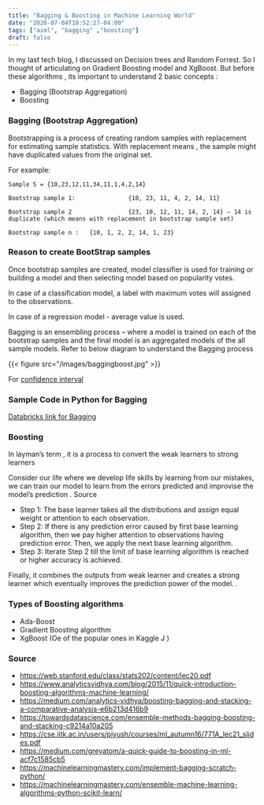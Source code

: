 ```yaml
---
title: "Bagging & Boosting in Machine Learning World"
date: "2020-07-04T10:52:27-04:00"
tags: ["aiml", "bagging" ,"boosting"]
draft: false
---
```

In my last tech blog, I discussed on Decision trees and Random Forrest. So I thought of articulating on Gradient Boosting model and XgBoost. But before these algorithms , its important to understand 2 basic concepts :
* Bagging  (Bootstrap Aggregation)       
* Boosting

### Bagging (Bootstrap Aggregation)
Bootstrapping is a process of creating random samples with replacement for estimating sample statistics. With replacement means , the sample might have duplicated values from the original set.

For example:
```
Sample S = {10,23,12,11,34,11,1,4,2,14}

Bootstrap sample 1:               {10, 23, 11, 4, 2, 14, 11}

Bootstrap sample 2                {23, 10, 12, 11, 14, 2, 14} – 14 is duplicate (which means with replacement in bootstrap sample set)

Bootstrap sample n :   {10, 1, 2, 2, 14, 1, 23}
```

### Reason to create BootStrap samples

Once bootstrap samples are created, model classifier is used for training or building a model and then selecting model based on popularity votes.

In case of a classification model, a label with maximum votes will assigned to the observations.

In case of a regression model - average value is used.

Bagging is an ensembling process – where a model is trained on each of the bootstrap samples and the final model is an aggregated models of the all sample models.
Refer to below diagram to understand the Bagging process

{{< figure src="/images/baggingboost.jpg" >}}

For [confidence interval](http://hosted.jalt.org/test/PDF/Brown35.pdf)

### Sample Code in Python for Bagging
[Databricks link for Bagging](https://databricks-prod-cloudfront.cloud.databricks.com/public/4027ec902e239c93eaaa8714f173bcfc/2718522690254083/197903457957926/4283590658906401/latest.html)

### Boosting
In layman’s term , it is a process to convert the weak learners to strong learners

Consider our life where we develop life skills by learning from our mistakes, we can train our model to learn from the errors predicted and improvise the model’s prediction .
Source

* Step 1:  The base learner takes all the distributions and assign equal weight or attention to each observation.
* Step 2: If there is any prediction error caused by first base learning algorithm, then we pay higher attention to observations having prediction error. Then, we apply the next base learning algorithm.
* Step 3: Iterate Step 2 till the limit of base learning algorithm is reached or higher accuracy is achieved.

Finally, it combines the outputs from weak learner and creates a strong learner which eventually improves the prediction power of the model. .

### Types of Boosting algorithms

* Ada-Boost
* Gradient Boosting algorithm
* XgBoost (Oe of the popular ones in Kaggle J )

### Source

* https://web.stanford.edu/class/stats202/content/lec20.pdf     
* https://www.analyticsvidhya.com/blog/2015/11/quick-introduction-boosting-algorithms-machine-learning/     
* https://medium.com/analytics-vidhya/boosting-bagging-and-stacking-a-comparative-analysis-e6b213d416b9
* https://towardsdatascience.com/ensemble-methods-bagging-boosting-and-stacking-c9214a10a205
* https://cse.iitk.ac.in/users/piyush/courses/ml_autumn16/771A_lec21_slides.pdf
* https://medium.com/greyatom/a-quick-guide-to-boosting-in-ml-acf7c1585cb5
* https://machinelearningmastery.com/implement-bagging-scratch-python/       
* https://machinelearningmastery.com/ensemble-machine-learning-algorithms-python-scikit-learn/
